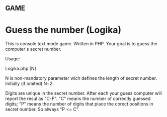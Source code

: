 GAME
----
Guess the number (Logika)
=========================

This is console text mode game. Written in PHP.
Your goal is to guess the computer's secret number.


Usage:

<p>Logika.php [N]</p>
 	N is non-mandatory parameter wich defines the length of secret number. Initially (if omited) N=2.

Digits are unique in the secret number.
After each your guess computer will report the resul as "C-P". 
"C" means the number of correctly guessed digits; 
"P" means the number of digits that place the corect positions in secret number.
So always "P <= C".
